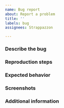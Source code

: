 ```yaml
---
name: Bug report
about: Report a problem
title: ''
labels: bug
assignees: Strappazzon

---
```


### Describe the bug
<!-- A clear and concise description of what the bug is. -->

### Reproduction steps
<!-- Steps to reproduce the behavior. -->

### Expected behavior
<!-- A clear and concise description of what you expected to happen. -->

### Screenshots
<!-- Add screenshots to help explain your problem. You can remove this section if you don't have any screenshot. -->

### Additional information
<!-- Add any other information about the problem here. You can remove this section if you don't have any additional information. -->
